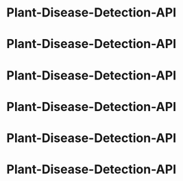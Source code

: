 # Plant-Disease-Detection-API
# Plant-Disease-Detection-API
# Plant-Disease-Detection-API
# Plant-Disease-Detection-API
# Plant-Disease-Detection-API
# Plant-Disease-Detection-API
